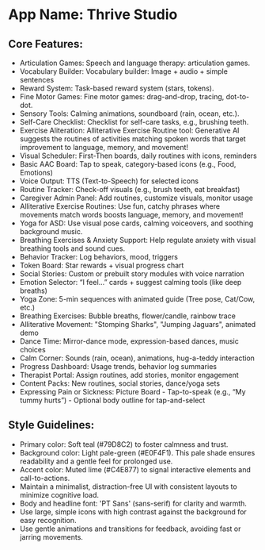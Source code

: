 # **App Name**: Thrive Studio

## Core Features:

- Articulation Games: Speech and language therapy: articulation games.
- Vocabulary Builder: Vocabulary builder: Image + audio + simple sentences
- Reward System: Task-based reward system (stars, tokens).
- Fine Motor Games: Fine motor games: drag-and-drop, tracing, dot-to-dot.
- Sensory Tools: Calming animations, soundboard (rain, ocean, etc.).
- Self-Care Checklist: Checklist for self-care tasks, e.g., brushing teeth.
- Exercise Aliteration: Alliterative Exercise Routine tool: Generative AI suggests the routines of activities matching spoken words that target improvement to language, memory, and movement!
- Visual Scheduler: First-Then boards, daily routines with icons, reminders
- Basic AAC Board: Tap to speak, category-based icons (e.g., Food, Emotions)
- Voice Output: TTS (Text-to-Speech) for selected icons
- Routine Tracker: Check-off visuals (e.g., brush teeth, eat breakfast)
- Caregiver Admin Panel: Add routines, customize visuals, monitor usage
- Alliterative Exercise Routines: Use fun, catchy phrases where movements match words boosts language, memory, and movement!
- Yoga for ASD: Use visual pose cards, calming voiceovers, and soothing background music.
- Breathing Exercises & Anxiety Support: Help regulate anxiety with visual breathing tools and sound cues.
- Behavior Tracker: Log behaviors, mood, triggers
- Token Board: Star rewards + visual progress chart
- Social Stories: Custom or prebuilt story modules with voice narration
- Emotion Selector: “I feel…” cards + suggest calming tools (like deep breaths)
- Yoga Zone: 5-min sequences with animated guide (Tree pose, Cat/Cow, etc.)
- Breathing Exercises: Bubble breaths, flower/candle, rainbow trace
- Alliterative Movement: "Stomping Sharks", "Jumping Jaguars", animated demo
- Dance Time: Mirror-dance mode, expression-based dances, music choices
- Calm Corner: Sounds (rain, ocean), animations, hug-a-teddy interaction
- Progress Dashboard: Usage trends, behavior log summaries
- Therapist Portal: Assign routines, add stories, monitor engagement
- Content Packs: New routines, social stories, dance/yoga sets
- Expressing Pain or Sickness: Picture Board - Tap-to-speak (e.g., “My tummy hurts”) - Optional body outline for tap-and-select

## Style Guidelines:

- Primary color: Soft teal (#79D8C2) to foster calmness and trust.
- Background color: Light pale-green (#E0F4F1). This pale shade ensures readability and a gentle feel for prolonged use.
- Accent color: Muted lime (#C4E877) to signal interactive elements and call-to-actions.
- Maintain a minimalist, distraction-free UI with consistent layouts to minimize cognitive load.
- Body and headline font: 'PT Sans' (sans-serif) for clarity and warmth.
- Use large, simple icons with high contrast against the background for easy recognition.
- Use gentle animations and transitions for feedback, avoiding fast or jarring movements.
